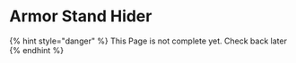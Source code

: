 # Armor Stand Hider

{% hint style="danger" %}
This Page is not complete yet. Check back later
{% endhint %}

